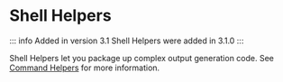 # Shell Helpers

::: info Added in version 3.1
Shell Helpers were added in 3.1.0
:::

Shell Helpers let you package up complex output generation code. See
[Command Helpers](../console-and-shells/input-output#command-helpers) for more information.
